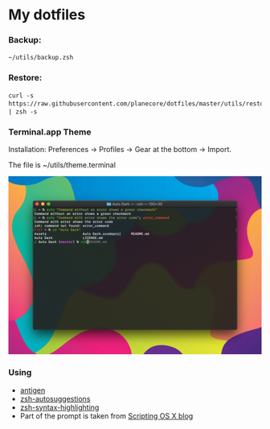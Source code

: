 # My dotfiles

### Backup:

```
~/utils/backup.zsh
```

### Restore:

```
curl -s https://raw.githubusercontent.com/planecore/dotfiles/master/utils/restore.zsh | zsh -s
```

### Terminal.app Theme

Installation: Preferences -> Profiles -> Gear at the bottom -> Import.

The file is ~/utils/theme.terminal

![Terminal Screenshot](https://raw.githubusercontent.com/planecore/dotfiles/master/utils/screenshot.jpg)

### Using
- [antigen](https://github.com/zsh-users/antigen)
- [zsh-autosuggestions](https://github.com/zsh-users/zsh-autosuggestions)
- [zsh-syntax-highlighting](https://github.com/zsh-users/zsh-syntax-highlighting)
- Part of the prompt is taken from [Scripting OS X blog](https://scriptingosx.com/2019/07/moving-to-zsh-06-customizing-the-zsh-prompt/)
